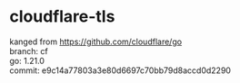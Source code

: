 # cloudflare-tls

kanged from https://github.com/cloudflare/go  
branch: cf  
go: 1.21.0  
commit: e9c14a77803a3e80d6697c70bb79d8accd0d2290